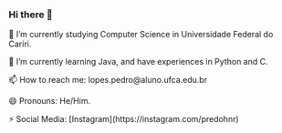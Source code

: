 ### Hi there 👋

<p> 🔭 I’m currently studying Computer Science in Universidade Federal do Cariri. </p>
<p> 🌱 I’m currently learning Java, and have experiences in Python and C. </p>
<p> 📫 How to reach me: lopes.pedro@aluno.ufca.edu.br </p>
<p> 😄 Pronouns: He/Him. </p>
⚡ Social Media: [Instagram](https://instagram.com/predohnr)
